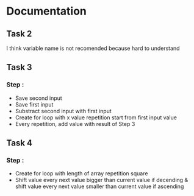 # Documentation

## Task 2
I think variable name is not recomended because hard to understand

## Task 3
### Step :
- Save second input
- Save first input
- Substract second input with first input
- Create for loop with x value repetition start from first input value
- Every repetition, add value with result of Step 3

## Task 4
### Step :
- Create for loop with length of array repetition square
- Shift value every next value bigger than current value if decending & shift value every next value smaller than current value if ascending
